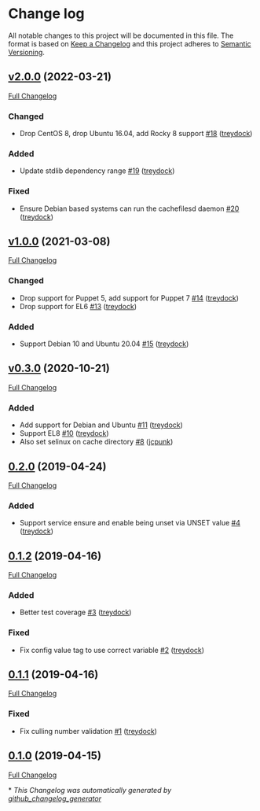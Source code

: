 # Change log

All notable changes to this project will be documented in this file. The format is based on [Keep a Changelog](http://keepachangelog.com/en/1.0.0/) and this project adheres to [Semantic Versioning](http://semver.org).

## [v2.0.0](https://github.com/treydock/puppet-module-cachefilesd/tree/v2.0.0) (2022-03-21)

[Full Changelog](https://github.com/treydock/puppet-module-cachefilesd/compare/v1.0.0...v2.0.0)

### Changed

- Drop CentOS 8, drop Ubuntu 16.04, add Rocky 8 support [\#18](https://github.com/treydock/puppet-module-cachefilesd/pull/18) ([treydock](https://github.com/treydock))

### Added

- Update stdlib dependency range [\#19](https://github.com/treydock/puppet-module-cachefilesd/pull/19) ([treydock](https://github.com/treydock))

### Fixed

- Ensure Debian based systems can run the cachefilesd daemon [\#20](https://github.com/treydock/puppet-module-cachefilesd/pull/20) ([treydock](https://github.com/treydock))

## [v1.0.0](https://github.com/treydock/puppet-module-cachefilesd/tree/v1.0.0) (2021-03-08)

[Full Changelog](https://github.com/treydock/puppet-module-cachefilesd/compare/v0.3.0...v1.0.0)

### Changed

- Drop support for Puppet 5, add support for Puppet 7 [\#14](https://github.com/treydock/puppet-module-cachefilesd/pull/14) ([treydock](https://github.com/treydock))
- Drop support for EL6 [\#13](https://github.com/treydock/puppet-module-cachefilesd/pull/13) ([treydock](https://github.com/treydock))

### Added

- Support Debian 10 and Ubuntu 20.04 [\#15](https://github.com/treydock/puppet-module-cachefilesd/pull/15) ([treydock](https://github.com/treydock))

## [v0.3.0](https://github.com/treydock/puppet-module-cachefilesd/tree/v0.3.0) (2020-10-21)

[Full Changelog](https://github.com/treydock/puppet-module-cachefilesd/compare/0.2.0...v0.3.0)

### Added

- Add support for Debian and Ubuntu [\#11](https://github.com/treydock/puppet-module-cachefilesd/pull/11) ([treydock](https://github.com/treydock))
- Support EL8 [\#10](https://github.com/treydock/puppet-module-cachefilesd/pull/10) ([treydock](https://github.com/treydock))
- Also set selinux on cache directory [\#8](https://github.com/treydock/puppet-module-cachefilesd/pull/8) ([jcpunk](https://github.com/jcpunk))

## [0.2.0](https://github.com/treydock/puppet-module-cachefilesd/tree/0.2.0) (2019-04-24)

[Full Changelog](https://github.com/treydock/puppet-module-cachefilesd/compare/0.1.2...0.2.0)

### Added

- Support service ensure and enable being unset via UNSET value [\#4](https://github.com/treydock/puppet-module-cachefilesd/pull/4) ([treydock](https://github.com/treydock))

## [0.1.2](https://github.com/treydock/puppet-module-cachefilesd/tree/0.1.2) (2019-04-16)

[Full Changelog](https://github.com/treydock/puppet-module-cachefilesd/compare/0.1.1...0.1.2)

### Added

- Better test coverage [\#3](https://github.com/treydock/puppet-module-cachefilesd/pull/3) ([treydock](https://github.com/treydock))

### Fixed

- Fix config value tag to use correct variable [\#2](https://github.com/treydock/puppet-module-cachefilesd/pull/2) ([treydock](https://github.com/treydock))

## [0.1.1](https://github.com/treydock/puppet-module-cachefilesd/tree/0.1.1) (2019-04-16)

[Full Changelog](https://github.com/treydock/puppet-module-cachefilesd/compare/0.1.0...0.1.1)

### Fixed

- Fix culling number validation [\#1](https://github.com/treydock/puppet-module-cachefilesd/pull/1) ([treydock](https://github.com/treydock))

## [0.1.0](https://github.com/treydock/puppet-module-cachefilesd/tree/0.1.0) (2019-04-15)

[Full Changelog](https://github.com/treydock/puppet-module-cachefilesd/compare/6c1dc9778c109f26d51341c7bddc6205b50df418...0.1.0)



\* *This Changelog was automatically generated by [github_changelog_generator](https://github.com/github-changelog-generator/github-changelog-generator)*
